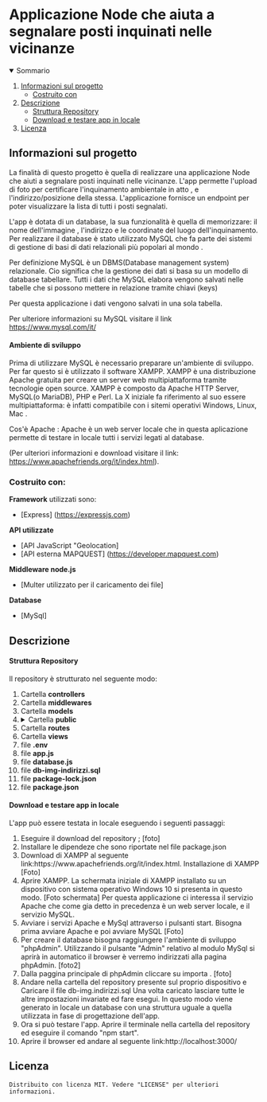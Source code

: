 <h1 algin="center">Applicazione Node che aiuta a segnalare posti inquinati nelle vicinanze</h1>

<details open="open">
  <summary>Sommario</summary>
  <ol>
    <li>
      <a href="#informazioni-sul-progetto">Informazioni sul progetto</a>
      <ul>
        <li><a href="#costruito-con">Costruito con</a></li>
      </ul>
    </li>
   <li><a href="#descrizione">Descrizione</a>
     <ul>
        <li><a href="#struttura-repository">Struttura Repository</a></li>
        <li><a href="#Download-e-testare-app-in-locale">Download e testare app in locale</a></li>
      </ul>
    </li>
   <li><a href="#licenza">Licenza</a></li>
  <ol>
</details>

<!-- Informazioni sul progetto-->
## Informazioni sul progetto
 La finalità di questo progetto è quella di realizzare una applicazione Node che aiuti a segnalare posti inquinati nelle vicinanze.
 L'app permette l'upload di foto per certificare l'inquinamento ambientale in atto , e l'indirizzo/posizione della stessa.
 L'applicazione fornisce un endpoint per poter visualizzare la lista di tutti i posti segnalati.
    
 L'app è dotata di un database, la sua funzionalità è quella di memorizzare: il nome dell'immagine , l'indirizzo e le coordinate del luogo dell'inquinamento.
 Per realizzare il database è stato utilizzato MySQL che fa parte dei sistemi di gestione di basi di dati relazionali più popolari al mondo .
 
 Per definizione MySQL è un DBMS(Database management system) relazionale. Cio significa che la gestione dei dati si basa su un modello di database tabellare. Tutti i dati che   MySQL elabora vengono salvati nelle tabelle che si possono mettere in relazione tramite chiavi (keys)
 
 Per questa applicazione i dati vengono salvati in una sola tabella.
    
 Per ulteriore informazioni su MySQL visitare il link https://www.mysql.com/it/ 
    
 <h4>Ambiente di sviluppo</h4>
  Prima di utilizzare MySQL è necessario preparare un'ambiente di sviluppo. Per far questo si è utilizzato il software XAMPP.
 XAMPP è una distribuzione Apache gratuita per creare un server web multipiattaforma tramite tecnologie open source.
 XAMPP è composto da Apache HTTP Server, MySQL(o MariaDB), PHP e Perl. La X iniziale fa riferimento al suo essere multipiattaforma: è infatti compatibile con i sitemi operativi 
 Windows, Linux, Mac .
    
 Cos'è Apache :
 Apache è un web server locale che in questa aplicazione permette di testare in locale tutti i servizi legati al database.

 (Per ulteriori informazioni e download visitare il link: https://www.apachefriends.org/it/index.html).

 #### <h3>Costruito con:</h3>
 <b>Framework</b> utilizzati sono:
 * [Express] (https://expressjs.com)

    
 <b>API utilizzate</b>
   * [API JavaScript "Geolocation] 
   * [API esterna MAPQUEST] (https://developer.mapquest.com)
 
 <b>Middleware node.js</b>
   * [Multer utilizzato per il caricamento dei file]

 <b>Database</b>
   * [MySql]


<!--Descrizione-->
## Descrizione
#### Struttura Repository
  Il repository è strutturato nel seguente modo:  
 <ol>
   <li> Cartella <b>controllers</b> </li>
   <li>Cartella <b>middlewares</b></li>
   <li>Cartella <b>models</b></li>
  <li><details>
    <summary>Cartella <b>public</b></summary>
    <ol>
      <li>Cartella <b>CSS</b></li>
      <li>Cartella <b>JS</b></li>
      <li>Cartella <b>favicons</b></li>
      <li>Cartella <b>images</b></li>
    <ol>
   </details>
  </li>
   <li>Cartella <b>routes</b></li>
   <li>Cartella <b>views</b></li>
   <li>file <b>.env</b></li>
   <li>file <b>app.js</b></li>
   <li>file <b>database.js</b></li>
   <li>file <b>db-img-indirizzi.sql</b></li>     
   <li>file <b>package-lock.json</b></li>
   <li>file <b>package.json</b></li>
 </ol>

 ####  Download e testare app in locale
  L'app può essere testata in locale eseguendo i seguenti passaggi:
   <ol>
     <li>Eseguire il download del repository ;
       [foto]
     </li>
     <li>
       Installare le dipendeze che sono riportate nel file package.json 
     </li>
     <li>
      Download di XAMPP al seguente link:https://www.apachefriends.org/it/index.html.
      Installazione di XAMPP
      [Foto]
    </li>
    <li>
      Aprire XAMPP.
      La schermata iniziale di XAMPP installato su un dispositivo con sistema operativo Windows 10  si presenta in questo modo.
      [Foto schermata]
      Per questa applicazione ci interessa il servizio Apache che come gia detto in precedenza è un web server locale, e il servizio MySQL.
    </li>
    <li>
      Avviare i servizi Apache e MySql attraverso i pulsanti start. Bisogna prima avviare Apache e poi avviare MySQL
      [Foto]
    </li>
    <li>
      Per creare il database bisogna raggiungere l'ambiente di sviluppo "phpAdmin". Utilizzando il pulsante "Admin" relativo al modulo MySql si aprirà in automatico il 
      browser è verremo indirizzati  alla pagina phpAdmin.
      [foto2]
     </li>
     <li>
       Dalla paggina principale di phpAdmin cliccare su importa .
       [foto]
     </li>
     <li>
       Andare nella cartella del repository presente sul proprio dispositivo e Caricare il file db-img.indirizzi.sql 
       Una volta caricato lasciare tutte le altre impostazioni invariate ed fare esegui.
       In questo modo viene generato in locale un database con una struttura uguale a quella utilizzata in fase di progettazione dell'app.
     </li>
     <li>
       Ora si può testare l'app.
       Aprire il terminale nella cartella del repository ed eseguire il comando "npm start".
     </li>
     <li>
       Aprire il browser ed andare al seguente link:http://localhost:3000/
     </li>
  </ol>

 ## Licenza
    Distribuito con licenza MIT. Vedere "LICENSE" per ulteriori informazioni.
